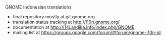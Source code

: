 GNOME Indonesian translations
* final repository mostly at git.gnome.org
* translation status tracking at http://l10n.gnome.org/
* documentation at http://i14i.andika.info/index.php/GNOME
* mailing list at https://groups.google.com/forum/#!forum/gnome-l10n-id

